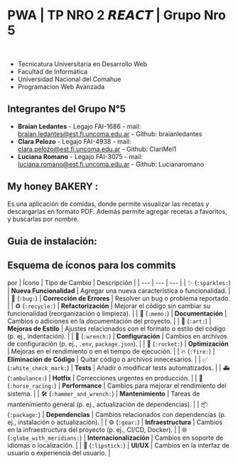# PWA | TP NRO 2 𝙍𝙀𝘼𝘾𝙏 | Grupo Nro 5
⠀⠀⠀⠀⠀⠀⠀⠀⠀⠀⠀
 - Tecnicatura Universitaria en Desarrollo Web
 - Facultad de Informática
 - Universidad Nacional del Comahue
 - Programacion Web Avanzada
 
 ## Integrantes del Grupo N°5
 - **Braian Ledantes** - Legajo FAI-1686 - mail: braian.ledantes@est.fi.uncoma.edu.ar - Github: braianledantes
 - **Clara Pelozo** - Legajo FAI-4938 - mail: clara.pelozo@est.fi.uncoma.edu.ar - Github: ClariMel1
 - **Luciana Romano** - Legajo FAI-3075 - mail: luciana.romano@est.fi.uncoma.edu.ar - Github: Lucianaromano

## My honey BAKERY : 
Es una aplicación de comidas, donde permite visualizar las recetas y descargarlas en formato PDF. Además permite agregar recetas a favoritos, y buscarlas por nombre.

## Guia de instalación:




## Esquema de íconos para los commits
por
| Ícono | Tipo de Cambio | Descripción |
| --- | --- | --- |
| ✨ (`:sparkles:`) | **Nueva Funcionalidad** | Agregar una nueva característica o funcionalidad. |
| 🐛 (`:bug:`) | **Corrección de Errores** | Resolver un bug o problema reportado. |
| ♻️ (`:recycle:`) | **Refactorización** | Mejorar el código sin cambiar su funcionalidad (reorganización o limpieza). |
| 📝 (`:memo:`) | **Documentación** | Cambios o adiciones en la documentación del proyecto. |
| 🎨 (`:art:`) | **Mejoras de Estilo** | Ajustes relacionados con el formato o estilo del código (p. ej., indentación). |
| 🔧 (`:wrench:`) | **Configuración** | Cambios en archivos de configuración (p. ej., `.env`, `package.json`). |
| 🚀 (`:rocket:`) | **Optimización** | Mejoras en el rendimiento o en el tiempo de ejecución. |
| 🔥 (`:fire:`) | **Eliminación de Código** | Quitar código o archivos innecesarios. |
| ✅ (`:white_check_mark:`) | **Tests** | Añadir o modificar tests automatizados. |
| 🚑️ (`:ambulance:`) | **Hotfix** | Correcciones urgentes en producción. |
| 🐎 (`:horse_racing:`) | **Performance** | Cambios para mejorar el rendimiento del sistema. |
| 🛠️ (`:hammer_and_wrench:`) | **Mantenimiento** | Tareas de mantenimiento general (p. ej., actualización de dependencias). |
| 📦️ (`:package:`) | **Dependencias** | Cambios relacionados con dependencias (p. ej., instalación o actualización). |
| ⚙️ (`:gear:`) | **Infraestructura** | Cambios en la infraestructura del proyecto (p. ej., CI/CD, Docker). |
| 🌐 (`:globe_with_meridians:`) | **Internacionalización** | Cambios en soporte de idiomas o localización. |
| 💄 (`:lipstick:`) | **UI/UX** | Cambios en la interfaz de usuario o experiencia del usuario. |
